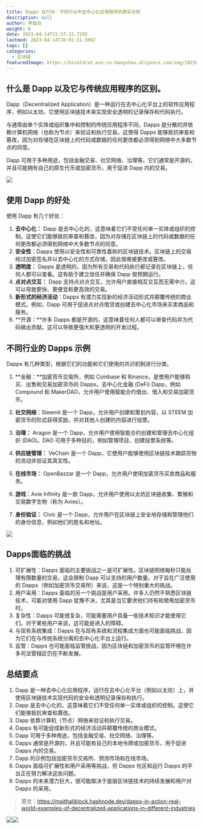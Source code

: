 ```yaml
---
title: Dapps 在行动：不同行业中去中心化应用程序的真实示例
description: null
author: 李留白
weight: 0
date: 2023-04-14T15:57:22.729Z
lastmod: 2023-04-14T16:01:31.586Z
tags: []
categories:
  - 区块链
featuredImage: https://hicoldcat.oss-cn-hangzhou.aliyuncs.com/img/20230414234935.png
---
```



## 什么是 Dapp 以及它与传统应用程序的区别。

Dapp（Decentralized Application）是一种运行在去中心化平台上的软件应用程序，例如以太坊。它使用区块链技术来实现安全透明的记录保存和代码执行。

与通常由单个实体或组织集中和控制的传统应用程序不同，Dapps 是分散的并依赖计算机网络（也称为节点）来验证和执行交易。这使得 Dapps 能够抵抗审查和篡改，因为对存储在区块链上的代码或数据的任何更改都必须得到网络中大多数节点的同意。

Dapp 可用于多种用途，包括金融交易、社交网络、治理等。它们通常是开源的，并且可能拥有自己的原生代币或加密货币，用于促进 Dapp 内的交易。

![](https://hicoldcat.oss-cn-hangzhou.aliyuncs.com/img/20230414235108.png)

## 使用 Dapp 的好处

使用 Dapp 有几个好处：

1. **去中心化：** Dapp 是去中心化的，这意味着它们不受任何单一实体或组织的控制。这使它们能够抵抗审查和篡改，因为对存储在区块链上的代码或数据的任何更改都必须得到网络中大多数节点的同意。
2. **安全性**：Dapps 使用以安全性和可靠性着称的区块链技术。区块链上的交易经过加密签名并以去中心化的方式存储，因此很难被更改或篡改。
3. **透明度：** Dapps 是透明的，因为所有交易和代码执行都记录在区块链上，任何人都可以查看。这有助于建立信任并确保 Dapp 按预期运行。
4. **点对点交互：** Dapp 支持点对点交互，允许用户直接相互交互而无需中介。这可以导致更快、更便宜和更高效的交易。
5. **新形式的经济活动**：Dapps 有潜力实现新的经济活动形式并颠覆传统的商业模式。例如，Dapp 可用于促进点对点借贷或创建去中心化市场来买卖商品和服务。
6. **开源：**许多 Dapps 都是开源的，这意味着任何人都可以审查代码并为代码做出贡献。这可以导致更强大和更透明的开发过程。

## 不同行业的 Dapps 示例

Dapps 有几种类型，根据它们的功能和它们使用的共识机制进行分类。

1. **金融：**加密货币交易所，例如 Coinbase 和 Binance，是使用户能够购买、出售和交易加密货币的 Dapps。去中心化金融 (DeFi) Dapp，例如 Compound 和 MakerDAO，允许用户使用智能合约借出、借入和交易加密货币。

2. **社交网络**：Steemit 是一个 Dapp，允许用户创建和策划内容，以 STEEM 加密货币的形式获得奖励，并对其他人创建的内容进行投票。

3. **治理：** Aragon 是一个 Dapp，允许用户使用智能合约创建和管理去中心化组织 (DAO)。DAO 可用于多种目的，例如管理项目、创建投票系统等。

4. **供应链管理：** VeChain 是一个 Dapp，它使用户能够使用区块链技术跟踪货物的流动并验证其真实性。

5. **在线市场：** OpenBazzar 是一个 Dapp，允许用户使用加密货币买卖商品和服务。

6. **游戏**：Axie Infinity 是一款 Dapp，允许用户使用以太坊区块链收集、繁殖和交易数字生物（称为 Axies）。

7. **身份验证：** Civic 是一个 Dapp，允许用户在区块链上安全地存储和管理他们的身份信息，例如他们的姓名和地址。

![](https://hicoldcat.oss-cn-hangzhou.aliyuncs.com/img/20230414235125.png)

## Dapps面临的挑战

1. 可扩展性：Dapps 面临的主要挑战之一是可扩展性。区块链网络每秒只能处理有限数量的交易，这会限制 Dapp 可以支持的用户数量。对于旨在广泛使用的 Dapps（例如加密货币交易所）来说，这是一个特别重大的挑战。
2. 用户采用：Dapps 面临的另一个挑战是用户采用。许多人仍然不熟悉区块链技术，可能对使用 Dapp 犹豫不决，尤其是当它要求他们持有和使用加密货币时。
3. 复杂性：Dapps 可能很复杂，可能需要用户具备一些技术知识才能使用它们。对于某些用户来说，这可能是进入的障碍。
4. 与现有系统集成：Dapps 在与现有系统和流程集成方面也可能面临挑战，因为它们在与传统系统分离的去中心化平台上运行。
5. 监管：Dapps 也可能面临监管挑战，因为区块链和加密货币的监管环境在许多司法管辖区仍在不断发展。

## 总结要点

1. Dapp 是一种去中心化应用程序，运行在去中心化平台（例如以太坊）上，并使用区块链技术实现代码的安全和透明记录保存和执行。
2. Dapp 是去中心化的，这意味着它们不受任何单一实体或组织的控制。这使它们能够抵抗审查和篡改。
3. Dapp 依靠计算机（节点）网络来验证和执行交易。
4. Dapps 有可能促成新形式的经济活动并颠覆传统的商业模式。
5. Dapp 可用于多种用途，包括金融交易、社交网络、治理等。
6. Dapps 通常是开源的，并且可能有自己的本地令牌或加密货币，用于促进 Dapps 内的交易。
7. Dapp 的示例包括加密货币交易所、预测市场和在线市场。
8. Dapps 面临可扩展性和用户采用等挑战，但 Dapps 社区和运行 Dapps 的平台正在努力解决这些问题。
9. Dapps 的未来潜力巨大，很可能取决于底层区块链技术的持续发展和用户对 Dapps 的采用。


> 原文：https://maithaliblock.hashnode.dev/dapps-in-action-real-world-examples-of-decentralized-applications-in-different-industries

![](https://hicoldcat.oss-cn-hangzhou.aliyuncs.com/img/profile.jpg)![](https://hicoldcat.oss-cn-hangzhou.aliyuncs.com/img/profile.jpg)